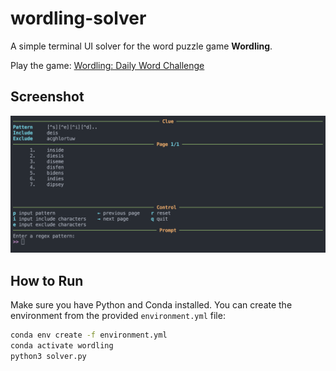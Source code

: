 # wordling-solver

A simple terminal UI solver for the word puzzle game **Wordling**.

Play the game: [Wordling: Daily Word Challenge](https://play.google.com/store/apps/details?id=io.digitalsnacks.wordchallenge&hl=zh_TW&pli=1)

## Screenshot

![Screenshot](screenshot.png)

## How to Run

Make sure you have Python and Conda installed. You can create the environment from the provided `environment.yml` file:

```bash
conda env create -f environment.yml
conda activate wordling
python3 solver.py
```
